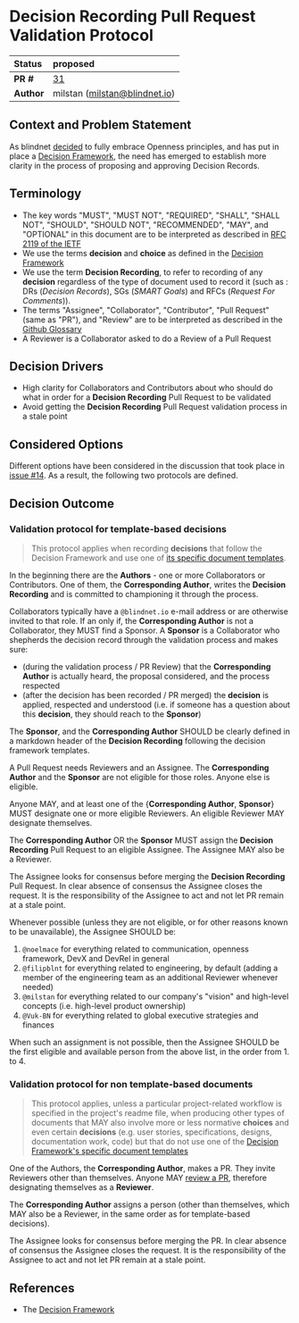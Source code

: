 # Decision Recording Pull Request Validation Protocol

| Status      | proposed                                            |
| :---------- | :-------------------------------------------------- |
| **PR #**    | [31](https://github.com/blindnet-io/openness-framework/pull/31) |
| **Author** | milstan (milstan@blindnet.io)                        |

## Context and Problem Statement

As blindnet [decided](https://github.com/blindnet-io/devrel-planning/issues/49) to fully embrace Openness principles, and has put in place a [Decision Framework](https://github.com/blindnet-io/openness-framework/tree/main/DecisionFramework), the need has emerged to establish more clarity in the process of proposing and approving Decision Records.

## Terminology

- The key words "MUST", "MUST NOT", "REQUIRED", "SHALL", "SHALL NOT", "SHOULD", "SHOULD NOT", "RECOMMENDED", "MAY", and "OPTIONAL" in this document are to be interpreted as described in [RFC 2119 of the IETF](https://datatracker.ietf.org/doc/html/rfc2119)
- We use the terms **decision** and **choice** as defined in the [Decision Framework](https://github.com/blindnet-io/openness-framework/tree/main/DecisionFramework)
- We use the term **Decision Recording**, to refer to recording of any **decision** regardless of the type of document used to record it (such as : DRs (_Decision Records_), SGs (_SMART Goals_) and RFCs (_Request For Comments_)).
- The terms "Assignee", "Collaborator", "Contributor", "Pull Request" (same as "PR"), and "Review" are to be interpreted as described in the [Github Glossary](https://docs.github.com/en/get-started/quickstart/github-glossary)
- A Reviewer is a Collaborator asked to do a Review of a Pull Request

## Decision Drivers <!-- optional -->

* High clarity for Collaborators and Contributors about who should do what in order for a **Decision Recording** Pull Request to be validated
* Avoid getting the **Decision Recording** Pull Request validation process in a stale point

## Considered Options

Different options have been considered in the discussion that took place in [issue #14](https://github.com/blindnet-io/openness-framework/issues/14). As a result, the following two protocols are defined.

## Decision Outcome

### Validation protocol for template-based decisions

>This protocol applies when recording **decisions** that follow the Decision Framework and use one of [its specific document templates](https://github.com/blindnet-io/openness-framework/tree/main/DecisionFramework#what-template-will-you-use).

In the beginning there are the **Authors** - one or more Collaborators or Contributors.
One of them, the **Corresponding Author**, writes the **Decision Recording** and is committed to championing it through the process.

Collaborators typically have a `@blindnet.io` e-mail address or are otherwise invited to that role.
If an only if, the **Corresponding Author** is not a Collaborator, they MUST find a Sponsor.
A **Sponsor** is a Collaborator who shepherds the decision record through the validation process and makes sure:
- (during the validation process / PR Review) that the **Corresponding Author** is actually heard, the proposal considered, and the process respected
- (after the decision has been recorded / PR merged) the **decision** is applied, respected and understood (i.e. if someone has a question about this **decision**, they should reach to the **Sponsor**)

The **Sponsor**, and the **Corresponding Author** SHOULD be clearly defined in a markdown header of the **Decision Recording** following the decision framework templates.

A Pull Request needs Reviewers and an Assignee.
The **Corresponding Author** and the **Sponsor** are not eligible for those roles. Anyone else is eligible.

Anyone MAY, and at least one of the {**Corresponding Author**, **Sponsor**} MUST designate one or more eligible Reviewers.
An eligible Reviewer MAY designate themselves.

The **Corresponding Author** OR the **Sponsor** MUST assign the **Decision Recording** Pull Request to an eligible Assignee.
The Assignee MAY also be a Reviewer.

The Assignee looks for consensus before merging the **Decision Recording** Pull Request.
In clear absence of consensus the Assignee closes the request.
It is the responsibility of the Assignee to act and not let PR remain at a stale point.

Whenever possible (unless they are not eligible, or for other reasons known to be unavailable), the Assignee SHOULD be:

1. `@noelmace` for everything related to communication, openness framework, DevX and DevRel in general
2. `@filipblnt` for everything related to engineering, by default (adding a member of the engineering team as an additional Reviewer whenever needed)
3. `@milstan` for everything related to our company's "vision" and high-level concepts (i.e. high-level product ownership)
4. `@Vuk-BN` for everything related to global executive strategies and finances

When such an assignment is not possible, then the Assignee SHOULD be the first eligible and available person from the above list, in the order from 1. to 4.

### Validation protocol for non template-based documents

>This protocol applies, unless a particular project-related workflow is specified in the project's readme file, when producing other types of documents that MAY also involve more or less normative **choices** and even certain **decisions** (e.g. user stories, specifications, designs, documentation work, code) but that do not use one of the [Decision Framework's specific document templates](https://github.com/blindnet-io/openness-framework/tree/main/DecisionFramework#what-template-will-you-use)

One of the Authors, the **Corresponding Author**, makes a PR.
They invite Reviewers other than themselves.
Anyone MAY [review a PR](https://github.com/blindnet-io/openness-framework/blob/main/docs/HOWTOs/PR-review.md), therefore designating themselves as a **Reviewer**.

The **Corresponding Author** assigns a person (other than themselves, which MAY also be a Reviewer, in the same order as for template-based decisions).

The Assignee looks for consensus before merging the PR.
In clear absence of consensus the Assignee closes the request.
It is the responsibility of the Assignee to act and not let PR remain at a stale point.



## References

* The [Decision Framework](https://github.com/blindnet-io/openness-framework/tree/main/DecisionFramework)
